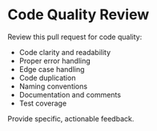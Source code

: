 # Code Quality Review

Review this pull request for code quality:

- Code clarity and readability
- Proper error handling
- Edge case handling
- Code duplication
- Naming conventions
- Documentation and comments
- Test coverage

Provide specific, actionable feedback.

